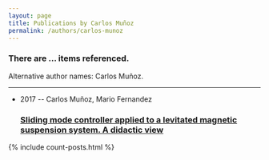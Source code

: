 ```yaml
---
layout: page
title: Publications by Carlos Muñoz
permalink: /authors/carlos-munoz
---
```


<h3 id="number-posts">There are ... items referenced.</h3>
<p id='info-authors'>Alternative author names: Carlos Muñoz.</p>
<hr />
<ul class="post-list">
<li><span class='post-meta'>2017 -- Carlos Muñoz, Mario Fernandez</span><h3><a class='post-link' href="{{ site.baseurl }}/sliding-mode-controller-applied-to-a-levitated-magnetic-suspension-system-a-didactic-view">Sliding mode controller applied to a levitated magnetic suspension system. A didactic view</a></h3></li>

</ul>
{% include count-posts.html %}
